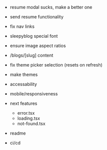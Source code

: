 - resume modal sucks, make a better one
- send resume functionality
- fix nav links
- sleepyblog special font
- ensure image aspect ratios


- /blogs/[slug] content


- fix theme picker selection (resets on refresh)
- make themes


- accessability
- mobile/responsiveness
- next features
  - error.tsx
  - loading.tsx
  - not-found.tsx


- readme
- ci/cd
